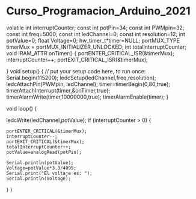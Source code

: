 # Curso_Programacion_Arduino_2021


volatile int interruptCounter;
const int potPin=34;
const int PWMpin=32;
const int freq=5000;
const int ledChannel=0;
const int resolution=12;
int potValue=0;
float Voltage=0;
hw_timer_t*timer=NULL;
portMUX_TYPE timerMux = portMUX_INITIALIZER_UNLOCKED;
int totalInterruptCounter;
void IRAM_ATTR onTimer() {
  portENTER_CRITICAL_ISR(&timerMux);
  interruptCounter++;
  portEXIT_CRITICAL_ISR(&timerMux);
 
}
void setup() {
  // put your setup code here, to run once:
Serial.begin(115200);
ledcSetup(ledChannel,freq,resolution);
ledcAttachPin(PWMpin, ledChannel);
timer=timerBegin(0,80,true);
timerAttachInterrupt(timer,&onTimer,true);
timerAlarmWrite(timer,10000000,true);
timerAlarmEnable(timer);
}


  void loop() {
    
  ledcWrite(ledChannel,potValue);
  if (interruptCounter > 0) {
 
    portENTER_CRITICAL(&timerMux);
    interruptCounter--;
    portEXIT_CRITICAL(&timerMux);
    totalInterruptCounter++;
    potValue=analogRead(potPin);
    
    Serial.println(potValue);
    Voltage=potValue*3.3/4095;
    Serial.print("El voltaje es: ");
    Serial.println(Voltage);
 
  }
}

